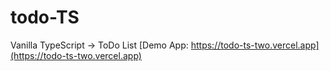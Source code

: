 # todo-TS
Vanilla TypeScript -> ToDo List
[Demo App: https://todo-ts-two.vercel.app](https://todo-ts-two.vercel.app)
